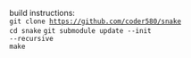 build instructions:<br>
  <code>git clone https://github.com/coder580/snake</code><br>
  <code>cd snake</code>
  <code>git submodule update --init --recursive</code><br>
  <code>make</code><br>
  
